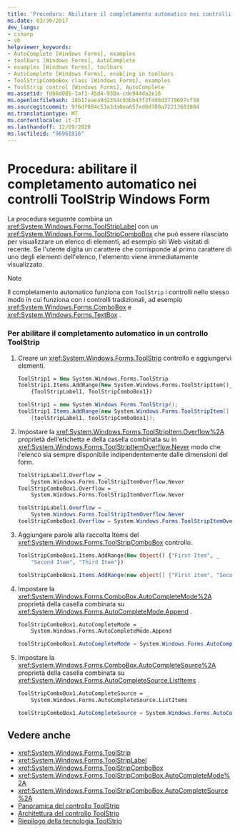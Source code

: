 ```yaml
---
title: 'Procedura: Abilitare il completamento automatico nei controlli ToolStrip'
ms.date: 03/30/2017
dev_langs:
- csharp
- vb
helpviewer_keywords:
- AutoComplete [Windows Forms], examples
- toolbars [Windows Forms], AutoComplete
- examples [Windows Forms], toolbars
- AutoComplete [Windows Forms], enabling in toolbars
- ToolStripComboBox class [Windows Forms], examples
- ToolStrip control [Windows Forms], AutoComplete
ms.assetid: fd66d085-1af1-45d4-930a-cde944da2e16
ms.openlocfilehash: 18b17aaea9d2354c03bb43f3fdd8d3779697cf58
ms.sourcegitcommit: 9f6df084c53a3da0ea657ed0d708a72213683084
ms.translationtype: MT
ms.contentlocale: it-IT
ms.lasthandoff: 12/09/2020
ms.locfileid: "96961816"
---
```

# <a name="how-to-enable-autocomplete-in-toolstrip-controls-in-windows-forms"></a>Procedura: abilitare il completamento automatico nei controlli ToolStrip Windows Form
La procedura seguente combina un <xref:System.Windows.Forms.ToolStripLabel> con un <xref:System.Windows.Forms.ToolStripComboBox> che può essere rilasciato per visualizzare un elenco di elementi, ad esempio siti Web visitati di recente. Se l'utente digita un carattere che corrisponde al primo carattere di uno degli elementi dell'elenco, l'elemento viene immediatamente visualizzato.  
  
> [!NOTE]
> Il completamento automatico funziona con `ToolStrip` i controlli nello stesso modo in cui funziona con i controlli tradizionali, ad esempio <xref:System.Windows.Forms.ComboBox> e <xref:System.Windows.Forms.TextBox> .  
  
### <a name="to-enable-autocomplete-in-a-toolstrip-control"></a>Per abilitare il completamento automatico in un controllo ToolStrip  
  
1. Creare un <xref:System.Windows.Forms.ToolStrip> controllo e aggiungervi elementi.  
  
    ```vb  
    ToolStrip1 = New System.Windows.Forms.ToolStrip  
    ToolStrip1.Items.AddRange(New System.Windows.Forms.ToolStripItem()_  
        {ToolStripLabel1, ToolStripComboBox1})  
    ```  
  
    ```csharp  
    toolStrip1 = new System.Windows.Forms.ToolStrip();  
    toolStrip1.Items.AddRange(new System.Windows.Forms.ToolStripItem[]
        {toolStripLabel1, toolStripComboBox1});  
    ```  
  
2. Impostare la <xref:System.Windows.Forms.ToolStripItem.Overflow%2A> proprietà dell'etichetta e della casella combinata su in <xref:System.Windows.Forms.ToolStripItemOverflow.Never> modo che l'elenco sia sempre disponibile indipendentemente dalle dimensioni del form.  
  
    ```vb  
    ToolStripLabel1.Overflow = _  
        System.Windows.Forms.ToolStripItemOverflow.Never  
    ToolStripComboBox1.Overflow = _  
        System.Windows.Forms.ToolStripItemOverflow.Never  
    ```  
  
    ```csharp  
    toolStripLabel1.Overflow = _  
        System.Windows.Forms.ToolStripItemOverflow.Never  
    toolStripComboBox1.Overflow = System.Windows.Forms.ToolStripItemOverflow.Never  
    ```  
  
3. Aggiungere parole alla raccolta Items del <xref:System.Windows.Forms.ToolStripComboBox> controllo.  
  
    ```vb  
    ToolStripComboBox1.Items.AddRange(New Object() {"First Item", _  
        "Second Item", "Third Item"})  
    ```  
  
    ```csharp  
    toolStripComboBox1.Items.AddRange(new object[] {"First item", "Second item", "Third item"});  
    ```  
  
4. Impostare la <xref:System.Windows.Forms.ComboBox.AutoCompleteMode%2A> proprietà della casella combinata su <xref:System.Windows.Forms.AutoCompleteMode.Append> .  
  
    ```vb  
    ToolStripComboBox1.AutoCompleteMode = _  
        System.Windows.Forms.AutoCompleteMode.Append  
    ```  
  
    ```csharp  
    toolStripComboBox1.AutoCompleteMode = System.Windows.Forms.AutoCompleteMode.Append;  
    ```  
  
5. Impostare la <xref:System.Windows.Forms.ComboBox.AutoCompleteSource%2A> proprietà della casella combinata su <xref:System.Windows.Forms.AutoCompleteSource.ListItems> .  
  
    ```vb  
    ToolStripComboBox1.AutoCompleteSource = _  
        System.Windows.Forms.AutoCompleteSource.ListItems  
    ```  
  
    ```csharp  
    toolStripComboBox1.AutoCompleteSource = System.Windows.Forms.AutoCompleteSource.ListItems;  
    ```  
  
## <a name="see-also"></a>Vedere anche

- <xref:System.Windows.Forms.ToolStrip>
- <xref:System.Windows.Forms.ToolStripLabel>
- <xref:System.Windows.Forms.ToolStripComboBox>
- <xref:System.Windows.Forms.ToolStripComboBox.AutoCompleteMode%2A>
- <xref:System.Windows.Forms.ToolStripComboBox.AutoCompleteSource%2A>
- [Panoramica del controllo ToolStrip](toolstrip-control-overview-windows-forms.md)
- [Architettura del controllo ToolStrip](toolstrip-control-architecture.md)
- [Riepilogo della tecnologia ToolStrip](toolstrip-technology-summary.md)
